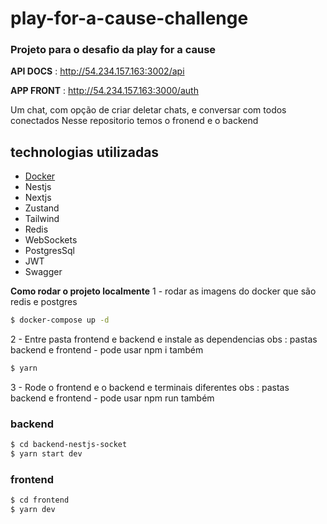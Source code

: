 # play-for-a-cause-challenge

### Projeto para o desafio da play for a cause

**API DOCS** : http://54.234.157.163:3002/api

**APP FRONT** : http://54.234.157.163:3000/auth

Um chat, com opção de criar deletar chats, e conversar com todos conectados
Nesse repositorio temos o fronend e o backend

## technologias utilizadas

- [Docker](https://www.docker.com/)
- Nestjs
- Nextjs
- Zustand
- Tailwind
- Redis
- WebSockets
- PostgresSql
- JWT
- Swagger

**Como rodar o projeto localmente**
1 - rodar as imagens do docker que são redis e postgres

```zsh
$ docker-compose up -d
```

2 - Entre pasta frontend e backend e instale as dependencias
obs : pastas backend e frontend - pode usar npm i também

```zsh
$ yarn
```

3 - Rode o frontend e o backend e terminais diferentes
obs : pastas backend e frontend - pode usar npm run também

### backend

```zsh
$ cd backend-nestjs-socket
$ yarn start dev
```

### frontend

```zsh
$ cd frontend
$ yarn dev
```
